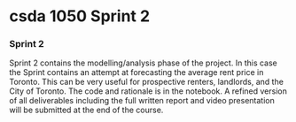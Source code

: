 
# csda 1050 Sprint 2

### Sprint 2
Sprint 2 contains the modelling/analysis phase of the project. In this case the Sprint contains an attempt at forecasting the average rent price in Toronto. This can be very useful for prospective renters, landlords, and the City of Toronto. The code and rationale is in the notebook. A refined version of all deliverables including the full written report and video presentation will be submitted at the end of the course.
